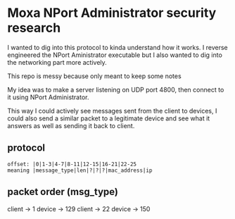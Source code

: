 # Moxa NPort Administrator security research

I wanted to dig into this protocol to kinda understand how it works.
I reverse engineered the NPort Aministrator executable but I also wanted to dig into the networking part more actively.

This repo is messy because only meant to keep some notes

My idea was to make a server listening on UDP port 4800, then connect to it using NPort Administrator.

This way I could actively see messages sent from the client to devices, I could also send a similar packet to a legitimate device and see what it answers as well as sending it back to client.

## protocol

```
offset: |0|1-3|4-7|8-11|12-15|16-21|22-25
meaning |message_type|len|?|?|?|mac_address|ip
```


## packet order (msg_type)

client -> 1
device -> 129
client -> 22
device -> 150